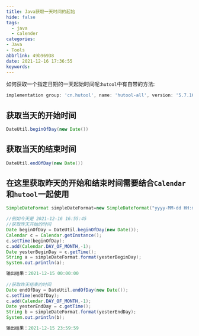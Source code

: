 ```yaml
---
title: Java获取一天时间的起始
hide: false
tags:
  - java
  - calender
categories: 
- Java
- Tools
abbrlink: 49b96938
date: 2021-12-16 17:36:55
keywords:
---
```


如何获取一个指定日期的一天起始时间呢:`hutool`中有自带的方法:

<!-- more -->

```gradle
implementation group: 'cn.hutool', name: 'hutool-all', version: '5.7.16'
```
## 获取当天的开始时间
```java
DateUtil.beginOfDay(new Date())
```
## 获取当天的结束时间
```java
DateUtil.endOfDay(new Date())
```

## 在这里获取昨天的开始和结束时间需要结合`Calendar`和`hutool`一起使用
```java
SimpleDateFormat simpleDateFormat=new SimpleDateFormat("yyyy-MM-dd HH:mm:ss");

//例如今天是 2021-12-16 16:55:45
//获取昨天开始的时间
Date beginOfDay = DateUtil.beginOfDay(new Date());
Calendar c = Calendar.getInstance();
c.setTime(beginOfDay);
c.add(Calendar.DAY_OF_MONTH,-1);
Date yesterBeginDay = c.getTime();
String a = simpleDateFormat.format(yesterBeginDay);
System.out.println(a);

输出结果：2021-12-15 00:00:00
    
//获取昨天结束的时间
Date endOfDay = DateUtil.endOfDay(new Date());
c.setTime(endOfDay);
c.add(Calendar.DAY_OF_MONTH,-1);
Date yesterEndDay = c.getTime();
String b = simpleDateFormat.format(yesterEndDay);
System.out.println(b);

输出结果：2021-12-15 23:59:59
```
